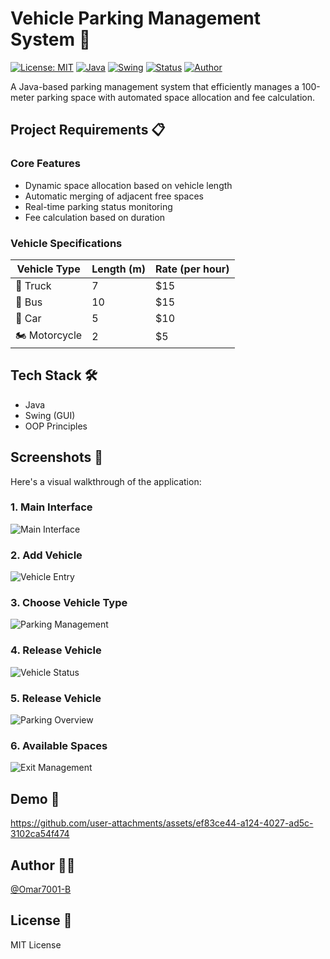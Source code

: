 # Vehicle Parking Management System 🚗

[![License: MIT](https://img.shields.io/badge/License-MIT-yellow.svg)](https://opensource.org/licenses/MIT)
[![Java](https://img.shields.io/badge/Java-ED8B00?style=flat&logo=java&logoColor=white)](https://www.java.com)
[![Swing](https://img.shields.io/badge/Swing-GUI-blue)](https://docs.oracle.com/javase/tutorial/uiswing/)
[![Status](https://img.shields.io/badge/Status-Active-success)](https://github.com/Omar7001-B/Vehicle-Parking-Project)
[![Author](https://img.shields.io/badge/Author-Omar7001--B-green)](https://github.com/Omar7001-B)

A Java-based parking management system that efficiently manages a 100-meter parking space with automated space allocation and fee calculation.

## Project Requirements 📋

### Core Features
- Dynamic space allocation based on vehicle length
- Automatic merging of adjacent free spaces
- Real-time parking status monitoring
- Fee calculation based on duration

### Vehicle Specifications

| Vehicle Type | Length (m) | Rate (per hour) |
|-------------|------------|-----------------|
| 🚛 Truck    | 7         | $15            |
| 🚌 Bus      | 10        | $15            |
| 🚗 Car      | 5         | $10            |
| 🏍️ Motorcycle| 2         | $5             |

## Tech Stack 🛠️
- Java
- Swing (GUI)
- OOP Principles


## Screenshots 📸

Here's a visual walkthrough of the application:

### 1. Main Interface
![Main Interface](Screenshots/1.png)

### 2. Add Vehicle
![Vehicle Entry](Screenshots/2.png)

### 3. Choose Vehicle Type
![Parking Management](Screenshots/3.png)

### 4. Release Vehicle
![Vehicle Status](Screenshots/4.png)

### 5. Release Vehicle
![Parking Overview](Screenshots/5.png)

### 6. Available Spaces
![Exit Management](Screenshots/6.png)


## Demo 🎥

https://github.com/user-attachments/assets/ef83ce44-a124-4027-ad5c-3102ca54f474

## Author 👨‍💻
[@Omar7001-B](https://github.com/Omar7001-B)

## License 📄
MIT License
